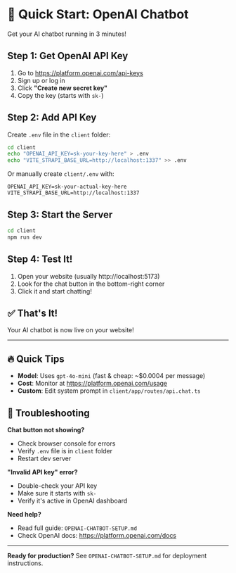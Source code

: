 # 🤖 Quick Start: OpenAI Chatbot

Get your AI chatbot running in 3 minutes!

## Step 1: Get OpenAI API Key

1. Go to https://platform.openai.com/api-keys
2. Sign up or log in
3. Click **"Create new secret key"**
4. Copy the key (starts with `sk-`)

## Step 2: Add API Key

Create `.env` file in the `client` folder:

```bash
cd client
echo "OPENAI_API_KEY=sk-your-key-here" > .env
echo "VITE_STRAPI_BASE_URL=http://localhost:1337" >> .env
```

Or manually create `client/.env` with:

```env
OPENAI_API_KEY=sk-your-actual-key-here
VITE_STRAPI_BASE_URL=http://localhost:1337
```

## Step 3: Start the Server

```bash
cd client
npm run dev
```

## Step 4: Test It!

1. Open your website (usually http://localhost:5173)
2. Look for the chat button in the bottom-right corner
3. Click it and start chatting!

## ✅ That's It!

Your AI chatbot is now live on your website!

---

## 🔥 Quick Tips

- **Model**: Uses `gpt-4o-mini` (fast & cheap: ~$0.0004 per message)
- **Cost**: Monitor at https://platform.openai.com/usage
- **Custom**: Edit system prompt in `client/app/routes/api.chat.ts`

## 🚨 Troubleshooting

**Chat button not showing?**
- Check browser console for errors
- Verify `.env` file is in `client` folder
- Restart dev server

**"Invalid API key" error?**
- Double-check your API key
- Make sure it starts with `sk-`
- Verify it's active in OpenAI dashboard

**Need help?**
- Read full guide: `OPENAI-CHATBOT-SETUP.md`
- Check OpenAI docs: https://platform.openai.com/docs

---

**Ready for production?** See `OPENAI-CHATBOT-SETUP.md` for deployment instructions.


